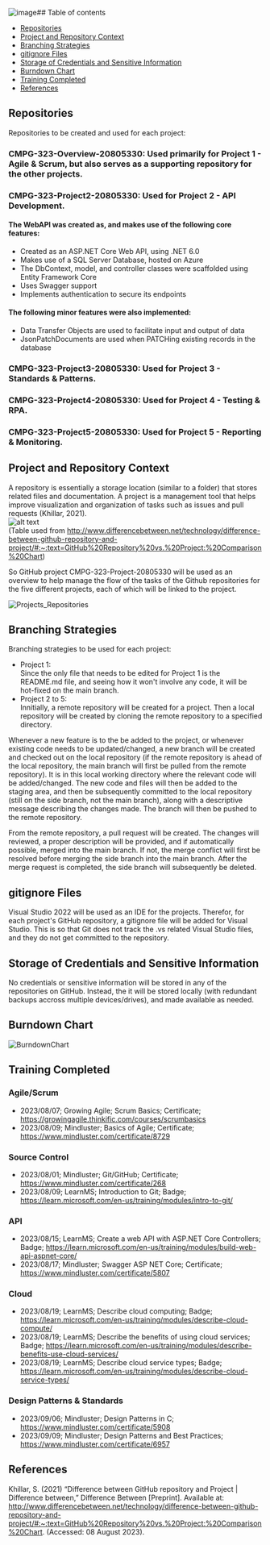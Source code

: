 ![image](https://github.com/Leon-0202/CMPG-323-Overview-20805330/assets/110893659/ff513ac7-f794-4318-b6b0-935a988c35f9)## Table of contents

- [Repositories](#repositories)  
- [Project and Repository Context](#project-and-repository-context)  
- [Branching Strategies](#branching-strategies)  
- [gitignore Files](#gitignore-files)
- [Storage of Credentials and Sensitive Information](#storage-of-credentials-and-sensitive-information)
- [Burndown Chart](#burndown-chart)
- [Training Completed](#training-completed)
- [References](#references) 

## Repositories
Repositories to be created and used for each project:  
### CMPG-323-Overview-20805330: Used primarily for Project 1 - Agile & Scrum, but also serves as a supporting repository for the other projects.  
### CMPG-323-Project2-20805330: Used for Project 2 - API Development.
#### The WebAPI was created as, and makes use of the following core features:  
- Created as an ASP.NET Core Web API, using .NET 6.0 
- Makes use of a SQL Server Database, hosted on Azure
- The DbContext, model, and controller classes were scaffolded using Entity Framework Core
- Uses Swagger support
- Implements authentication to secure its endpoints 

#### The following minor features were also implemented:
- Data Transfer Objects are used to facilitate input and output of data
- JsonPatchDocuments are used when PATCHing existing records in the database
### CMPG-323-Project3-20805330: Used for Project 3 - Standards & Patterns.
### CMPG-323-Project4-20805330: Used for Project 4 - Testing & RPA.
### CMPG-323-Project5-20805330: Used for Project 5 - Reporting & Monitoring.

## Project and Repository Context
A repository is essentially a storage location (similar to a folder) that stores related files and documentation. A project is a management tool that helps improve visualization and organization of tasks such as issues and pull requests (Khillar, 2021).  
![alt text](http://cdn.differencebetween.net/wp-content/uploads/2021/03/GitHub-Repository-vs-Project.jpg)  
(Table used from http://www.differencebetween.net/technology/difference-between-github-repository-and-project/#:~:text=GitHub%20Repository%20vs.%20Project:%20Comparison%20Chart)  

So GitHub project CMPG-323-Project-20805330 will be used as an overview to help manage the flow of the tasks of the Github repositories for the five different projects, each of which will be linked to the project.  

![Projects_Repositories](https://github.com/Leon-0202/CMPG-323-Overview-20805330/assets/110893659/7d703558-ebc6-4ce7-aa7b-49c0e36d1e78)  

## Branching Strategies
Branching strategies to be used for each project:
- Project 1:  
Since the only file that needs to be edited for Project 1 is the README.md file, and seeing how it won't involve any code, it will be hot-fixed on the main branch.
- Project 2 to 5:  
Innitially, a remote repository will be created for a project.  Then a local repository will be created by cloning the remote repository to a specified directory.

Whenever a new feature is to the be added to the project, or whenever existing code needs to be updated/changed, a new branch will be created and checked out on the local repository (if the remote repository is ahead of the local repository, the main branch will first be pulled from the remote repository). It is in this local working directory where the relevant code will be added/changed. The new code and files will then be added to the staging area, and then be subsequently committed to the local repository (still on the side branch, not the main branch), along with a descriptive message describing the changes made. The branch will then be pushed to the remote repository.  

From the remote repository, a pull request will be created.  The changes will reviewed, a proper description will be provided, and if automatically possible, merged into the main branch.  If not, the merge conflict will first be resolved before merging the side branch into the main branch.  After the merge request is completed, the side branch will subsequently be deleted.  

## gitignore Files
Visual Studio 2022 will be used as an IDE for the projects. Therefor, for each project's GitHub repository, a gitignore file will be added for Visual Studio.  This is so that Git does not track the .vs related Visual Studio files, and they do not get committed to the repository.  

## Storage of Credentials and Sensitive Information
No credentials or sensitive information will be stored in any of the repositories on GitHub.  Instead, the it will be stored locally (with redundant backups accross multiple devices/drives), and made available as needed.  

## Burndown Chart
![BurndownChart](https://github.com/Leon-0202/CMPG-323-Overview-20805330/assets/110893659/265a3160-78a7-4bca-8c1a-cb9844496217)  

## Training Completed
### Agile/Scrum
- 2023/08/07; Growing Agile; Scrum Basics; Certificate; https://growingagile.thinkific.com/courses/scrumbasics  
- 2023/08/09; Mindluster; Basics of Agile; Certificate; https://www.mindluster.com/certificate/8729

### Source Control
- 2023/08/01; Mindluster; Git/GitHub; Certificate; https://www.mindluster.com/certificate/268
- 2023/08/09; LearnMS; Introduction to Git; Badge; https://learn.microsoft.com/en-us/training/modules/intro-to-git/

### API
- 2023/08/15; LearnMS; Create a web API with ASP.NET Core Controllers; Badge; https://learn.microsoft.com/en-us/training/modules/build-web-api-aspnet-core/
- 2023/08/17; Mindluster; Swagger ASP NET Core; Certificate; https://www.mindluster.com/certificate/5807

### Cloud
- 2023/08/19; LearnMS; Describe cloud computing; Badge; https://learn.microsoft.com/en-us/training/modules/describe-cloud-compute/
- 2023/08/19; LearnMS; Describe the benefits of using cloud services; Badge; https://learn.microsoft.com/en-us/training/modules/describe-benefits-use-cloud-services/
- 2023/08/19; LearnMS; Describe cloud service types; Badge; https://learn.microsoft.com/en-us/training/modules/describe-cloud-service-types/

### Design Patterns & Standards
- 2023/09/06; Mindluster; Design Patterns in C; https://www.mindluster.com/certificate/5908
- 2023/09/09; Mindluster; Design Patterns and Best Practices; https://www.mindluster.com/certificate/6957

## References
Khillar, S. (2021) “Difference between GitHub repository and Project | Difference between,” Difference Between [Preprint]. Available at: http://www.differencebetween.net/technology/difference-between-github-repository-and-project/#:~:text=GitHub%20Repository%20vs.%20Project:%20Comparison%20Chart. (Accessed: 08 August 2023).
